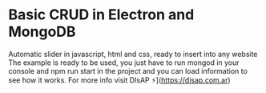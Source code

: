 
# Basic CRUD in Electron and MongoDB

Automatic slider in javascript, html and css, ready to insert into any website
The example is ready to be used, you just have to run mongod in your console and npm run start in the project and you can load information to see how it works.
For more info visit DIsAP ⚡️](https://disap.com.ar)
